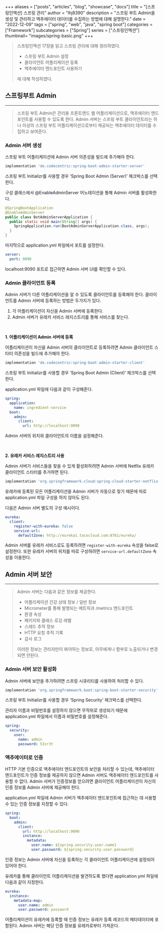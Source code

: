 +++
aliases = ["posts", "articles", "blog", "showcase", "docs"]
title = "[스프링인액션] 스프링 관리"
author = "lhj8390"
description = "스프링 부트 Admin을 생성 및 관리하고 액추에이터 데이터를 수집하는 방법에 대해 설명한다."
date = "2022-12-09"
tags = ["spring", "web", "java", "spring boot"]
categories = ["Framework"]
subcategories = ["Spring"]
series = ["스프링인액션"]
thumbnail= "images/spring-basic.png"
+++

> 스프링인액션 17장을 읽고 스프링 관리에 대해 정리하였다.
> 
> - 스프링 부트 Admin 설정
> - 클라이언트 어플리케이션 등록
> - 액추에이터 엔드포인트 사용하기
> 
> 에 대해 작성하였다.
> 

## 스프링부트 Admin

---

> 스프링 부트 Admin은 관리용 프론트엔드 웹 어플리케이션으로, 액추에이터 엔드포인트를 사용할 수 있도록 한다. Admin 서버는 스프링 부트 클라이언트라는 하나 이상의 스프링 부트 어플리케이션으로부터 제공되는 액추에이터 데이터를 수집하고 보여준다.
> 

### Admin 서버 생성

스프링 부트 어플리케이션에 Admin 서버 의존성을 빌드에 추가해야 한다.

```groovy
implementation 'de.codecentric:spring-boot-admin-starter-server'
```

스프링 부트 Initializr를 사용할 경우 ‘Spring Boot Admin (Server)’ 체크박스를 선택한다.

구성 클래스에서 @EnableAdminServer 어노테이션을 통해 Admin 서버를 활성화한다.

```java
@SpringBootApplication
@EnableAdminServer
public class BotAdminServerApplication {
  public static void main(String[] args) {
    SpringApplication.run(BootAdminServerApplication.class, args);
  }
}
```

마지막으로 application.yml 파일에서 포트를 설정한다.

```yaml
server:
  port: 9090
```

localhost:9090 포트로 접근하면 Admin 서버 UI를 확인할 수 있다.

### Admin 클라이언트 등록

Admin 서버가 다른 어플리케이션을 알 수 있도록 클라이언트를 등록해야 한다. 클라이언트를 Admin 서버에 등록하는 방법은 두가지가 있다.

1. 각 어플리케이션이 자신을 Admin 서버에 등록한다.
2. Admin 서버가 유레카 서비스 레지스트리를 통해 서비스를 찾는다.

<br/>

**1. 어플리케이션이 Admin 서버에 등록**

어플리케이션이 자신을 Admin 서버의 클라이언트로 등록하려면 Admin 클라이언트 스타터 의존성을 빌드에 추가해야 한다.

```groovy
implementation 'de.codecentric:spring-boot-admin-starter-client'
```

스프링 부트 Initializr를 사용할 경우 ‘Spring Boot Admin (Client)’ 체크박스를 선택한다.

application.yml 파일에 다음과 같이 구성해준다.

```yaml
spring:
  application:
    name: ingredient-service
  boot:
    admin:
      client:
        url: http://localhost:9090
```

Admin 서버의 위치와 클라이언트의 이름을 설정해준다.

<br/>

**2. 유레카 서비스 레지스트리 사용**

Admin 서버가 서비스들을 찾을 수 있게 활성화하려면 Admin 서버에 Netflix 유레카 클라이언트 스타터를 추가하면 된다. 

```groovy
implementation 'org.springframework.cloud:spring-cloud-starter-netflix-eureka-client'
```

유레카에 등록된 모든 어플리케이션을 Admin 서버가 자동으로 찾기 때문에 따로 application.yml 파일 구성을 하지 않아도 된다.

다음은 Admin 서버 별도의 구성 예시이다.

```yaml
eureka:
  client:
    register-with-eureka: false
    service-url:
      defaultZone: http://eureka1.tacocloud.com:8761/eureka/
```

Admin 서버를 유레카 서비스로도 등록하려면 `register-with-eureka` 속성을 false로 설정한다. 또한 유레카 서버의 위치를 따로 구성하려면 `service-url.defaultZone` 속성을 이용한다.

## Admin 서버 보안

---

> Admin 서버는 다음과 같은 정보를 제공한다.
> 
> - 어플리케이션 건강 상태 정보 / 일반 정보
> - Micrometer를 통해 발행되는 메트릭과 /metrics 엔드포인트
> - 환경 속성
> - 패키지와 클래스 로깅 레벨
> - 스레드 추적 정보
> - HTTP 요청 추적 기록
> - 감사 로그
> 
> 이러한 정보는 관리자만이 봐야하는 정보로, 아무에게나 함부로 노출되거나 변경되면 안된다. 
> 

### Admin 서버 보안 활성화

Admin 서버에 보안을 추가하려면 스프링 시큐리티를 사용하여 처리할 수 있다.

```groovy
implementation 'org.springframework.boot:spring-boot-starter-security'
```

스프링 부트 Initializr를 사용할 경우 ‘Spring Security’ 체크박스를 선택한다.

관리자 이름과 비밀번호를 설정하지 않으면 무작위로 생성되기 때문에 application.yml 파일에서 이름과 비밀번호를 설정해준다.

```yaml
spring:
  security:
    user:
      name: admin
      password: 53cr3t
```

### 액추에이터로 인증

HTTP 기본 인증으로 액추에이터 엔드포인트의 보안을 처리할 수 있는데, 액추에이터 엔드포인트가 인증 정보를 제공하지 않으면 Admin 서버도 액추에이터 엔드포인트를 사용할 수 없다. Admin 서버가 인증정보를 얻으려면 <span class="red">클라이언트 어플리케이션이 자신의 인증 정보를 Admin 서버에 제공해야 한다.</span>

application.yml 파일에 Admin 서버가 액추에이터 엔드포인트에 접근하는 데 사용할 수 있는 인증 정보를 지정할 수 있다.

```yaml
spring:
  boot:
    admin:
      client:
        url: http://localhost:9090
        instance:
          metadata:
            user.name: ${spring.security.user.name}
            user.password: ${spring.security.user.password}
```

인증 정보는 Admin 서버에 자신을 등록하는 각 클라이언트 어플리케이션에 설정되어 있어야 한다.

유레카를 통해 클라이언트 어플리케이션을 발견하도록 했다면 application.yml 파일에 다음과 같이 지정한다.

```yaml
eureka:
  instance:
    metadata-map:
      user.name: admin
      user.password: password
```

어플리케이션이 유레카에 등록할 때 인증 정보는 유레카 등록 레코드의 메타데이터에 포함된다. Admin 서버는 해당 인증 정보를 유레카로부터 가져온다.